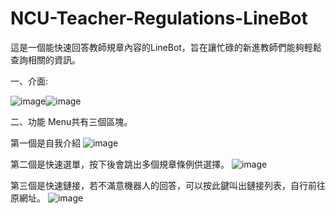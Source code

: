 # NCU-Teacher-Regulations-LineBot
這是一個能快速回答教師規章內容的LineBot，旨在讓忙碌的新進教師們能夠輕鬆查詢相關的資訊。

一、介面:

![image](https://github.com/zxc27658479/NCU-Teacher-Regulations-LineBot/assets/86355911/6b85b149-76cd-4889-8494-de2e1f4504b0)![image](https://github.com/zxc27658479/NCU-Teacher-Regulations-LineBot/assets/86355911/bbd31ee8-8247-4540-9058-6567fec1263d)


二、功能
Menu共有三個區塊。

第一個是自我介紹
![image](https://github.com/zxc27658479/NCU-Teacher-Regulations-LineBot/assets/86355911/ff6a51c1-b05b-41e6-a7d8-4d93ec6ef3d0)

第二個是快速選單，按下後會跳出多個規章條例供選擇。
![image](https://github.com/zxc27658479/NCU-Teacher-Regulations-LineBot/assets/86355911/423faee8-d2c8-48d6-87be-4b0ce0db4551)


第三個是快速鏈接，若不滿意機器人的回答，可以按此鍵叫出鏈接列表，自行前往原網址。
![image](https://github.com/zxc27658479/NCU-Teacher-Regulations-LineBot/assets/86355911/9a750d94-a9d2-45af-8b94-4689dd112a91)



